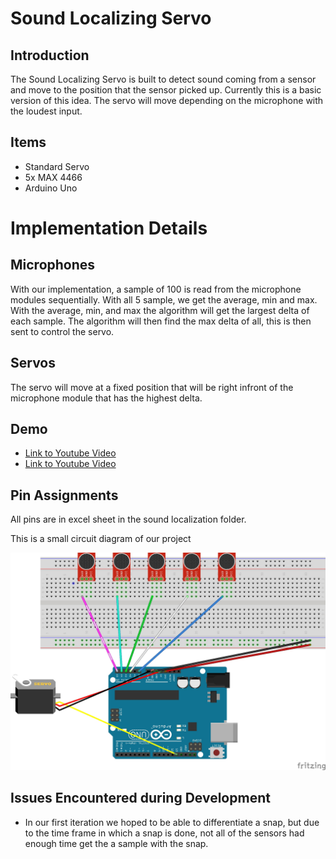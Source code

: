 # Sound Localizing Servo
## Introduction
The Sound Localizing Servo is built to detect sound coming from a sensor and move to the position that the sensor picked up. Currently this is a basic version of this idea. The servo will move depending on the microphone with the loudest input. 

## Items
- Standard Servo
- 5x MAX 4466
- Arduino Uno

# Implementation Details
## Microphones
With our implementation, a sample of 100 is read from the microphone modules sequentially. With all 5 sample, we get the average, min and max. With the average, min, and max the algorithm will get the largest delta of each sample. The algorithm will then find the max delta of all, this is then sent to control the servo.
## Servos
The servo will move at a fixed position that will be right infront of the microphone module that has the highest delta. 
## Demo
- [Link to Youtube Video](https://www.youtube.com/shorts/TuTN1Xh6XoU)
- [Link to Youtube Video](https://youtu.be/V1yyWFiiQbc)
## Pin Assignments
All pins are in excel sheet in the sound localization folder. 

This is a small circuit diagram of our project

![Sound Localizing Set up](img/Localzing_Schematic.jpg)


## Issues Encountered during Development
- In our first iteration we hoped to be able to differentiate a snap, but due to the time frame in which a snap is done, not all of the sensors had enough time get the a sample with the snap.
